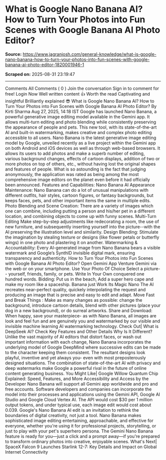 # What is Google Nano Banana AI? How to Turn Your Photos into Fun Scenes with Google Banana AI Photo Editor?

**Source:** https://www.jagranjosh.com/general-knowledge/what-is-google-nano-banana-how-to-turn-your-photos-into-fun-scenes-with-google-banana-ai-photo-editor-1820001946-1

**Scraped on:** 2025-08-31 23:19:47

---

Comments
All Comments
(
0
)
Join the conversation
Sign in to comment for free!
Login Now
Well written content 👍
Worth the read
Captivating and insightful
Brilliantly explained 😎
What is Google Nano Banana AI? How to Turn Your Photos into Fun Scenes with Google Banana AI Photo Editor?
By
Kirti Sharma
Aug 27, 2025, 14:18 IST
Google has launched Nano Banana, a powerful generative image editing model available in the Gemini app. It allows multi-turn editing and photo blending while consistently preserving the appearance of people and pets. This new tool, with its state-of-the-art AI and built-in watermarking, makes creative and complex photo editing accessible to all users.
Nano Banana is the latest generative image editing model by Google, unveiled recently as a live project within the Gemini app on both Android and iOS devices as well as through web-based browsers.
It allows its users to add photos and make a superb number of editing, various background changes, effects of cartoon displays, addition of two or more photos on top of others, etc., without having lost the original shapes and features of people.
What is so astounding is the fact that judging anonymously, the application was rated as being among the most comprehensive image editors on the planet even before it had officially been announced.
Features and Capabilities: Nano Banana AI
Appearance Maintenance:
Nano Banana can do a lot of unusual manipulations with different outfits, hair styles, cartoon figures, or fantasy backgrounds, but keeps faces, pets, and other important items the same in multiple edits.
Photo Blending and Scene Creation:
There are a variety of images which one can combine, including putting a person and his/her pet in a different location, and combining objects to come up with funny scenes.
Multi-Turn Editing
Make step-by-step adjustments like redecorating a room, the use of new furniture, and subsequently inserting yourself into the picture--with the AI preserving the illustration level and similarity.
Design Blending:
Stimulate the imagination by stealing texture or designs (like flower petals or butterfly wings) in one photo and plastering it on another.
Watermarking & Accountability:
Every AI-generated image from Nano Banana bears a visible watermark and Google’s SynthID invisible digital mark, ensuring transparency and authenticity.
How to Turn Your Photos into Fun Scenes with Google Banana AI Photo Editor?
Open Gemini App
Venture Gemini via the web or on your smartphone.
Use Your Photo Of Choice
Select a picture-- yourself, friends, family, or pets.
Write In Your Own conquered one hundred words.
Bidding: Put us in the beach, Add a super hero cape and make my room like a spaceship.
Banana just Work Its Magic Nano
The AI recreates near-perfect quality, quickely interpolating the request and producing an image that is precise and easy to edit and adapt.
Move Fast and Break Things
:
Make as many changes as possible: change the background, introduce cartoon details, blend with other pictures (place your dog in a new background), or do surreal artworks.
Share and Download:
When happy, save your masterpiece- as with Nano Banana, all images are look and feel fun and are genuinely you and watermarked by our visible and invisible machine learning AI watermarking technology.
Check Out|
What is DeepSeek AI? Check Key Features and Other Details
Why Is It Different?
Unlike the vast majority of AI editors that distort faces, or wash out important information with each change, Nano Banana incorporates the underlying model of Google DeepMind where successive edits can be made to the character keeping them consistent.
The resultant designs look playful, inventive and yet always you- even with most preposterously designed situations. The combination of state-of-the-art AI with privacy and deep watermarks make Google a powerful rival in the future of online content generating business.
You Might Like|
Google Willow Quantum Chip Explained: Speed, Features, and More
Accessibility and Access by the Developer
Nano Banana will support all Gemini app worldwide and pro and free accounts. Software developers and companies can incorporate the model into their processes and applications using the Gemini API, Google AI Studio and Google Cloud Vertex AI. The API would cost $30 per 1 million output tokens, and under typical use, each image edit would cost about 0.039.
Google's Nano Banana AI edit is an invitation to rethink the boundaries of digital creativity, not just a tool. Nano Banana makes sophisticated image editing entertaining, approachable, and effective for everyone, whether you're using it for professional projects, storytelling, or just to play with your pet's superhero persona.
The Gemini Nano Banana feature is ready for you—just a click and a prompt away—if you're prepared to transform ordinary photos into creative, enjoyable scenes.
What's Next|
SpaceX Falcon 9 Launches Starlink 12-7: Key Details and Impact on Global Internet Connectivity